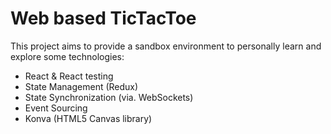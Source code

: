 # Web based TicTacToe

This project aims to provide a sandbox environment to personally learn and explore some technologies:

* React & React testing
* State Management (Redux)
* State Synchronization (via. WebSockets)
* Event Sourcing
* Konva (HTML5 Canvas library)
